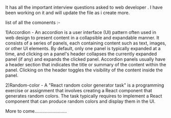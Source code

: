 It has all the important interview questions asked to web developer . I have been working on it  and will update the file as i create more.

list of all the comonents :-

1)Accordion - An accordion is a user interface (UI) pattern often used in web design to present content in a collapsible and expandable manner. 
              It consists of a series of panels, each containing content such as text, images, or other UI elements. By default, only one panel 
              is typically expanded at a time, and clicking on a panel's header collapses the currently expanded panel (if any) and expands the clicked panel.
              Accordion panels usually have a header section that indicates the title or summary of the content within the panel. Clicking on the header toggles 
              the visibility of the content inside the panel.

2)Random-color - A "React random color generator task" is a programming exercise or assignment that involves creating a React component that generates 
                 random colors. The task typically requires  to implement a React component that can produce random colors and display them in the UI.

More to come.........................
